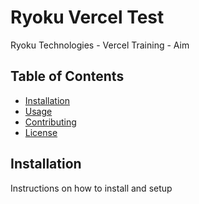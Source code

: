 # Ryoku Vercel Test

Ryoku Technologies - Vercel Training - Aim

## Table of Contents

- [Installation](#installation)
- [Usage](#usage)
- [Contributing](#contributing)
- [License](#license)

## Installation

Instructions on how to install and setup
